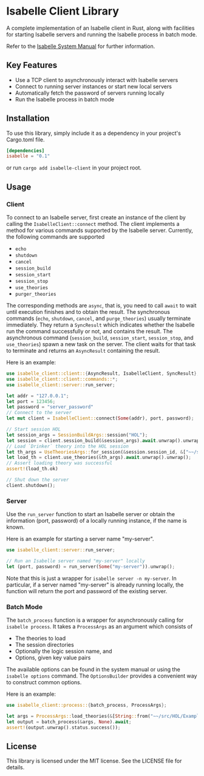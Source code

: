 # Isabelle Client Library

A complete implementation of an Isabelle client in Rust, along with facilities for starting Isabelle servers and running the Isabelle process in batch mode.

Refer to the [Isabelle System Manual](https://isabelle.in.tum.de/dist/Isabelle2022/doc/system.pdf) for further information.

## Key Features

- Use a TCP client to asynchronously interact with Isabelle servers
- Connect to running server instances or start new local servers
- Automatically fetch the password of servers running locally
- Run the Isabelle process in batch mode

## Installation

To use this library, simply include it as a dependency in your project's Cargo.toml file.

```toml
[dependencies]
isabelle = "0.1"
```

or run `cargo add isabelle-client` in your project root.

## Usage

### Client

To connect to an Isabelle server, first create an instance of the client by calling the `IsabelleClient::connect` method.
The client implements a method for various commands supported by the Isabelle server. Currently, the following commands are supported

- `echo`
- `shutdown`
- `cancel`
- `session_build`
- `session_start`
- `session_stop`
- `use_theories`
- `purger_theories`

The corresponding methods are `async`, that is, you need to call `await` to wait until execution finishes and to obtain the result.
The synchronous commands (`echo`, `shutdown`, `cancel`, and `purge_theories`) usually terminate immediately.
They return a `SyncResult` which indicates whether the Isabelle run the command successfully or not, and contains the result.
The asynchronous command (`session_build`, `session_start`, `session_stop`, and `use_theories`) spawn a new task on the server.
The client waits for that task to terminate and returns an `AsyncResult` containing the result.

Here is an example:

```rust
use isabelle_client::client::{AsyncResult, IsabelleClient, SyncResult};
use isabelle_client::client::commands::*;
use isabelle_client::server::run_server;

let addr = "127.0.0.1";
let port = 123456;
let password = "server_password"
// Connect to the server
let mut client = IsabelleClient::connect(Some(addr), port, password);

// Start session HOL
let session_args = SessionBuildArgs::session("HOL");
let session = client.session_build(&session_args).await.unwrap().unwrap();
// Load `Drinker` theory into the HOL session
let th_args = UseTheoriesArgs::for_session(&session.session_id, &["~~/src/HOL/Examples/Drinker"]);
let load_th = client.use_theories(&th_args).await.unwrap().unwrap();
// Assert loading theory was successful
assert!(load_th.ok)

// Shut down the server 
client.shutdown();
```

### Server

Use the `run_server` function to start an Isabelle server or obtain the information (port, password) of a locally running instance, if the name is known.

Here is an example for starting a server name "my-server".

```rust
use isabelle_client::server::run_server;

// Run an Isabelle server named "my-server" locally
let (port, password) = run_server(Some("my-server")).unwrap();
```

Note that this is just a wrapper for `isabelle server -n my-server`.
In particular, if a server named "my-server" is already running locally, the function will return the port and password of the existing server.

### Batch Mode

The `batch_process` function is a wrapper for asynchronously calling for `isabelle process`.
It takes a `ProcessArgs` as an argument which consists of

- The theories to load
- The session directories
- Optionally the logic session name, and
- Options, given key value pairs

The available options can be found in the system manual or using the `isabelle options` command.
The `OptionsBuilder` provides a convenient way to construct common options.

Here is an example:

```rust
use isabelle_client::process::{batch_process, ProcessArgs};

let args = ProcessArgs::load_theories(&[String::from("~~/src/HOL/Examples/Drinker")]);
let output = batch_process(&args, None).await;
assert!(output.unwrap().status.success());
```

## License

This library is licensed under the MIT license. See the LICENSE file for details.